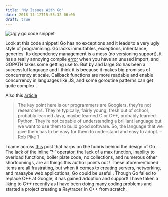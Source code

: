 ```yaml
---
title: "My Issues With Go"
date: 2018-11-12T15:55:32-06:00
draft: true
---
```


![Ugly go code snippet](/imgs/a.png)

Look at this code snippet! Go has no exceptions and it leads to a very ugly style of programming.
Go lacks immutables, exceptions, inheritance, generics. Its dependency management is a mess (no versioning support), it has a really annoying compile [error](https://corte.si/posts/code/go/go-rant.html) when you have an unused import, and GOPATH takes some getting use to. But by and large Go has been a successful language and I think it is because it makes big promises of concurrency at scale. Callback functions are more readable and enable concurrency in languages like JS, and some goroutine patterns can get quite complex .


Also this [article](http://nomad.uk.net/articles/why-gos-design-is-a-disservice-to-intelligent-programmers.html)
>The key point here is our programmers are Googlers, they’re not researchers. They’re typically, fairly young, fresh out of school, probably learned Java, maybe learned C or C++, probably learned Python. They’re not capable of understanding a brilliant language but we want to use them to build good software. So, the language that we give them has to be easy for them to understand and easy to adopt. – Rob Pike 1


I came across [this](http://tmikov.blogspot.com/2015/02/you-dont-like-googles-go-because-you.html) post that harps on the hubris behind the design of Go . The lack of the inline '?:' operator, the lack of a max function, inability to overload functions, boiler plate code, no collections, and numerous other shortcomings, are all things this author points out ! These aforementioned items are all frustrating, but when it comes to creating servers, networking, and maaaybe web applications, Go could be useful . Though Go failed to replace C++ at Google, it has gained adoption and support! I have taken a liking to C++ recently as I have been doing many coding problems and started a project creating a Raytracer in C++ from scratch.
